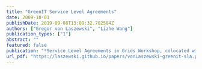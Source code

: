 ```yaml
---
title: "GreenIT Service Level Agreements"
date: 2009-10-01
publishDate: 2019-09-08T13:09:32.782584Z
authors: ["Gregor von Laszewski", "Lizhe Wang"]
publication_types: ["1"]
abstract: ""
featured: false
publication: "*Service Level Agreements in Grids Workshop, colocated with IEEE/ACM Grid 2009 Conference*"
url_pdf: "https://laszewski.github.io/papers/vonLaszewski-greenit-sla.pdf"
---
```


